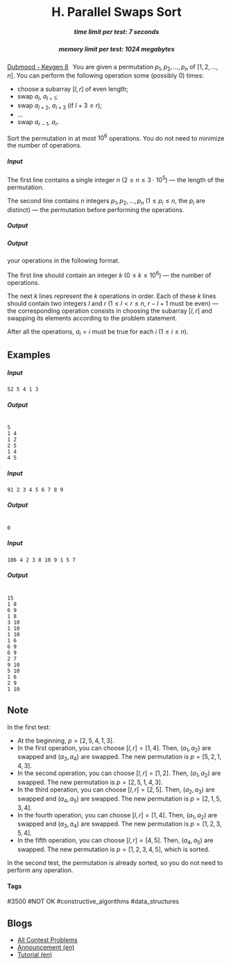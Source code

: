 <h1 style='text-align: center;'> H. Parallel Swaps Sort</h1>

<h5 style='text-align: center;'>time limit per test: 7 seconds</h5>
<h5 style='text-align: center;'>memory limit per test: 1024 megabytes</h5>

[Dubmood - Keygen 8](https://soundcloud.com/penehlopeexd/keygen-8-dubmood)⠀You are given a permutation $p_1, p_2, \dots, p_n$ of $[1, 2, \dots, n]$. You can perform the following operation some (possibly $0$) times:

* choose a subarray $[l, r]$ of even length;
* swap $a_l$, $a_{l+1}$;
* swap $a_{l+2}$, $a_{l+3}$ (if $l+3 \leq r$);
* $\dots$
* swap $a_{r-1}$, $a_r$.

Sort the permutation in at most $10^6$ operations. You do not need to minimize the number of operations.

##### Input

The first line contains a single integer $n$ ($2 \le n \le 3 \cdot 10^5$) — the length of the permutation.

The second line contains $n$ integers $p_1, p_2, \ldots, p_n$ ($1 \le p_i \le n$, the $p_i$ are distinct) — the permutation before performing the operations.

##### Output

##### Output

 your operations in the following format.

The first line should contain an integer $k$ ($0 \le k \le 10^6$) — the number of operations.

The next $k$ lines represent the $k$ operations in order. Each of these $k$ lines should contain two integers $l$ and $r$ ($1 \leq l < r \leq n$, $r-l+1$ must be even) — the corresponding operation consists in choosing the subarray $[l, r]$ and swapping its elements according to the problem statement.

After all the operations, $a_i = i$ must be true for each $i$ ($1 \leq i \leq n$).

## Examples

##### Input


```text
52 5 4 1 3
```
##### Output

```text

5
1 4
1 2
2 5
1 4
4 5

```
##### Input


```text
91 2 3 4 5 6 7 8 9
```
##### Output

```text

0

```
##### Input


```text
106 4 2 3 8 10 9 1 5 7
```
##### Output

```text

15
1 8
6 9
1 8
3 10
1 10
1 10
1 6
6 9
6 9
2 7
9 10
5 10
1 6
2 9
1 10

```
## Note

In the first test: 

* At the beginning, $p = [2, 5, 4, 1, 3]$.
* In the first operation, you can choose $[l, r] = [1, 4]$. Then, $(a_1, a_2)$ are swapped and $(a_3, a_4)$ are swapped. The new permutation is $p = [5, 2, 1, 4, 3]$.
* In the second operation, you can choose $[l, r] = [1, 2]$. Then, $(a_1, a_2)$ are swapped. The new permutation is $p = [2, 5, 1, 4, 3]$.
* In the third operation, you can choose $[l, r] = [2, 5]$. Then, $(a_2, a_3)$ are swapped and $(a_4, a_5)$ are swapped. The new permutation is $p = [2, 1, 5, 3, 4]$.
* In the fourth operation, you can choose $[l, r] = [1, 4]$. Then, $(a_1, a_2)$ are swapped and $(a_3, a_4)$ are swapped. The new permutation is $p = [1, 2, 3, 5, 4]$.
* In the fifth operation, you can choose $[l, r] = [4, 5]$. Then, $(a_4, a_5)$ are swapped. The new permutation is $p = [1, 2, 3, 4, 5]$, which is sorted.

In the second test, the permutation is already sorted, so you do not need to perform any operation.



#### Tags 

#3500 #NOT OK #constructive_algorithms #data_structures 

## Blogs
- [All Contest Problems](../Pinely_Round_3_(Div._1_+_Div._2).md)
- [Announcement (en)](../blogs/Announcement_(en).md)
- [Tutorial (en)](../blogs/Tutorial_(en).md)
